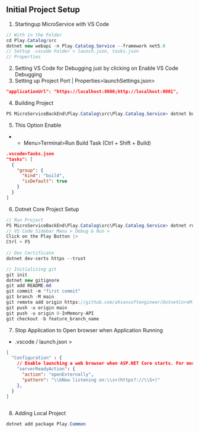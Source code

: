## Initial Project Setup
1. Startingup MicroService with VS Code
```c#
// With in the Folder
cd Play.Catalog/src
dotnet new webapi -n Play.Catalog.Service --framework net5.0
// Settup .vscode Folder > launch.json, tasks.json
// Properties

```
2. Setting VS Code for Debugging just by clicking on Enable VS Code Debugging
3. Setting up Project Port | Properties>launchSettings.json>
```json
"applicationUrl": "https://localhost:8000;http://localhost:8001",
```
4. Building Project
```c#
PS MicroServiceBackEnd\Play.Catalog\src\Play.Catalog.Service> dotnet build
```
5. This Option Enable
- - Menu>Terminal>Run Build Task (Ctrl + Shift + Build)
```json
.vscode>Tasks.json
"tasks": [
  {
    "group": {
      "kind": "build",
      "isDefault": true
    }
  }
]

```
6. Dotnet Core Project Setup
```c#
// Run Project
PS MicroServiceBackEnd\Play.Catalog\src\Play.Catalog.Service> dotnet run
// VS Code Sidebar Menu > Debug & Run >
Click on the Play Button |>
Ctrl + F5
 
// Dev Certificate
dotnet dev-certs https --trust

// Initializing git
git init
dotnet new gitignore
git add README.md
git commit -m "first commit"
git branch -M main
git remote add origin https://github.com/ahsansoftengineer/DotnetCoreMicroService.git
git push -u origin main
git push -u origin 0-InMemory-API
git checkout -b feature_branch_name
```
7. Stop Application to Open browser when Application Running
- .vscode / launch.json > 
```json
[
  "Configuration" : {
    // Enable launching a web browser when ASP.NET Core starts. For more information: https://aka.ms/VSCode-CS-LaunchJson-WebBrowser
    "serverReadyAction": {
      "action": "openExternally",
      "pattern": "\\bNow listening on:\\s+(https?://\\S+)"
    },
  }
]
     
```
8. Adding Local Project
```c#
dotnet add package Play.Common
```

